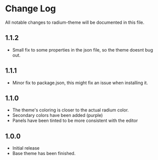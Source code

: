 # Change Log

All notable changes to radium-theme will be documented in this file.

## 1.1.2
- Small fix to some properties in the json file, so the theme doesnt bug out.

## 1.1.1
- Minor fix to package.json, this might fix an issue when installing it.

## 1.1.0
- The theme's coloring is closer to the actual radium color.
- Secondary colors have been added (purple)
- Panels have been tinted to be more consistent with the editor

## 1.0.0

- Initial release
- Base theme has been finished.
